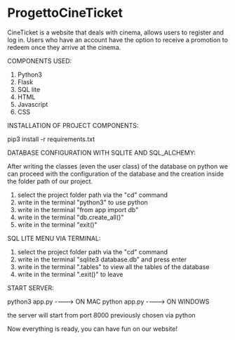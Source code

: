 # ProgettoCineTicket

CineTicket is a website that deals with cinema, allows users to register and log in. Users who have an account have the option to receive a promotion to redeem once they arrive at the cinema.




COMPONENTS USED:

1. Python3
2. Flask
3. SQL lite
4. HTML
5. Javascript
6. CSS



INSTALLATION OF PROJECT COMPONENTS:

pip3 install -r requirements.txt



DATABASE CONFIGURATION WITH SQLITE AND SQL_ALCHEMY:

After writing the classes (even the user class) of the database on python we can proceed with the configuration of the database and the creation inside the folder path of our project.

1. select the project folder path via the "cd" command
2. write in the terminal "python3" to use python
3. write in the terminal "from app import db"
4. write in the terminal "db.create_all()"
5. write in the terminal "exit()"



SQL LITE MENU VIA TERMINAL:

1. select the project folder path via the "cd" command
2. write in the terminal "sqlite3 database.db" and press enter
3. write in the terminal ".tables" to view all the tables of the database
4. write in the terminal ".exit()" to leave



START SERVER:

python3 app.py ----> ON MAC
python app.py ----> ON WINDOWS

the server will start from port 8000 previously chosen via python

Now everything is ready, you can have fun on our website!
